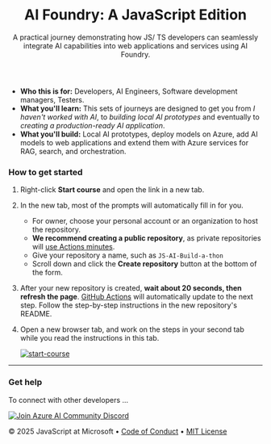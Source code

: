 <header>

# AI Foundry: A JavaScript Edition

A practical journey demonstrating how JS/ TS developers can seamlessly integrate AI capabilities into web applications and services using AI Foundry.

</header>

- **Who this is for:** Developers, AI Engineers, Software development managers, Testers.
- **What you'll learn:** This sets of journeys are designed to get you from _I haven't worked with AI_, to _building local AI prototypes_ and eventually to _creating a production-ready AI application_.
- **What you'll build:** Local AI prototypes, deploy models on Azure, add AI models to web applications and extend them with Azure services for RAG, search, and orchestration.

### How to get started

1. Right-click **Start course** and open the link in a new tab.
2. In the new tab, most of the prompts will automatically fill in for you.
   - For owner, choose your personal account or an organization to host the repository.
   - **We recommend creating a public repository**, as private repositories will [use Actions minutes](https://docs.github.com/en/billing/managing-billing-for-github-actions/about-billing-for-github-actions).
   - Give your repository a name, such as `JS-AI-Build-a-thon`
   - Scroll down and click the **Create repository** button at the bottom of the form.
3. After your new repository is created, **wait about 20 seconds, then refresh the page**. [GitHub Actions](https://docs.github.com/actions) will automatically update to the next step. Follow the step-by-step instructions in the new repository's README.
4. Open a new browser tab, and work on the steps in your second tab while you read the instructions in this tab.

   [![start-course](https://user-images.githubusercontent.com/1221423/235727646-4a590299-ffe5-480d-8cd5-8194ea184546.svg)](https://github.com/new?template_name=JS-Journey-to-AI-Foundry&template_owner=juliamuiruri4)

<footer>

---

### Get help 

To connect with other developers ...

[![Join Azure AI Community Discord](https://dcbadge.limes.pink/api/server/kzRShWzttr)](https://discord.gg/kzRShWzttr)

&copy; 2025 JavaScript at Microsoft &bull; [Code of Conduct](https://www.contributor-covenant.org/version/2/1/code_of_conduct/code_of_conduct.md) &bull; [MIT License](https://gh.io/mit)

</footer>
